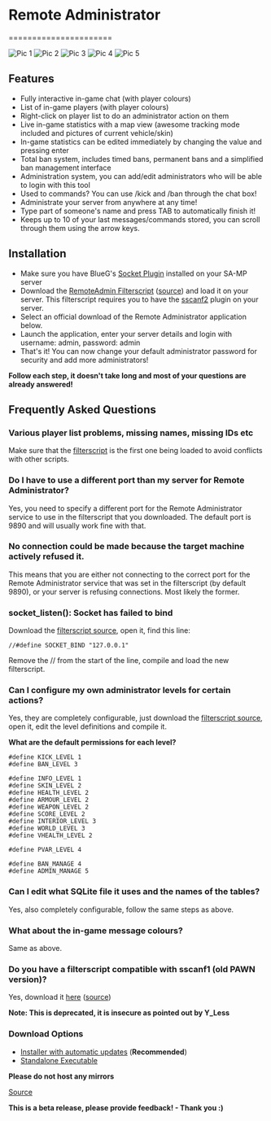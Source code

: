 # Remote Administrator
======================

![Pic 1](https://dl.dropbox.com/u/12901320/Pictures/Capture1.PNG) ![Pic 2](https://dl.dropbox.com/u/12901320/Pictures/Capture2.PNG) ![Pic 3](https://dl.dropbox.com/u/12901320/Pictures/Capture3.PNG)
![Pic 4](https://dl.dropbox.com/u/12901320/Pictures/Capture%204.png) ![Pic 5](https://dl.dropbox.com/u/12901320/Pictures/Capture%205.png)

## Features

- Fully interactive in-game chat (with player colours)
- List of in-game players (with player colours)
- Right-click on player list to do an administrator action on them
- Live in-game statistics with a map view (awesome tracking mode included and pictures of current vehicle/skin)
- In-game statistics can be edited immediately by changing the value and pressing enter
- Total ban system, includes timed bans, permanent bans and a simplified ban management interface
- Administration system, you can add/edit administrators who will be able to login with this tool
- Used to commands? You can use /kick and /ban through the chat box!
- Administrate your server from anywhere at any time!
- Type part of someone's name and press TAB to automatically finish it!
- Keeps up to 10 of your last messages/commands stored, you can scroll through them using the arrow keys.

## Installation

- Make sure you have BlueG's [Socket Plugin](http://forum.sa-mp.com/showthread.php?t=333934) installed on your SA-MP server
- Download the [RemoteAdmin Filterscript](https://dl.dropbox.com/u/12901320/releases/RemoteAdmins/remoteadmin.amx) ([source](https://dl.dropbox.com/u/12901320/releases/RemoteAdmins/remoteadmin.pwn)) and load it on your server. This filterscript requires you to have the [sscanf2](http://forum.sa-mp.com/showthread.php?t=120356) plugin on your server.
- Select an official download of the Remote Administrator application below.
- Launch the application, enter your server details and login with username: admin, password: admin
- That's it! You can now change your default administrator password for security and add more administrators!

**Follow each step, it doesn't take long and most of your questions are already answered!**

## Frequently Asked Questions

### Various player list problems, missing names, missing IDs etc
Make sure that the [filterscript](https://dl.dropbox.com/u/12901320/releases/RemoteAdmins/remoteadmin.amx) is the first one being loaded to avoid conflicts with other scripts.

### Do I have to use a different port than my server for Remote Administrator?
Yes, you need to specify a different port for the Remote Administrator service to use in the filterscript that you downloaded. The default port is 9890 and will usually work fine with that.

### No connection could be made because the target machine actively refused it.
This means that you are either not connecting to the correct port for the Remote Administrator service that was set in the filterscript (by default 9890), or your server is refusing connections. Most likely the former.

### socket_listen(): Socket has failed to bind
Download the [filterscript source](https://dl.dropbox.com/u/12901320/releases/RemoteAdmins/remoteadmin.pwn), open it, find this line:

```
//#define SOCKET_BIND "127.0.0.1"
```

Remove the // from the start of the line, compile and load the new filterscript.

### Can I configure my own administrator levels for certain actions?
Yes, they are completely configurable, just download the [filterscript source](https://dl.dropbox.com/u/12901320/releases/remoteadmin.pwn), open it, edit the level definitions and compile it.

**What are the default permissions for each level?**

```
#define KICK_LEVEL 1
#define BAN_LEVEL 3

#define INFO_LEVEL 1
#define SKIN_LEVEL 2
#define HEALTH_LEVEL 2
#define ARMOUR_LEVEL 2
#define WEAPON_LEVEL 2
#define SCORE_LEVEL 2
#define INTERIOR_LEVEL 3
#define WORLD_LEVEL 3
#define VHEALTH_LEVEL 2

#define PVAR_LEVEL 4

#define BAN_MANAGE 4
#define ADMIN_MANAGE 5
```

### Can I edit what SQLite file it uses and the names of the tables?
Yes, also completely configurable, follow the same steps as above.

### What about the in-game message colours?
Same as above.

### Do you have a filterscript compatible with sscanf1 (old PAWN version)?
Yes, download it [here](https://dl.dropbox.com/u/12901320/releases/RemoteAdmins/remoteadmin2.amx) ([source](https://dl.dropbox.com/u/12901320/releases/RemoteAdmins/remoteadmin2.pwn))

__Note: This is deprecated, it is insecure as pointed out by Y_Less__

### Download Options

- [Installer with automatic updates](http://files.jatochnietdan.com/mirror.php?file=https://dl.dropbox.com/u/12901320/releases/RemoteAdmins/setup.exe) (**Recommended**)
- [Standalone Executable](http://files.jatochnietdan.com/download.php?file=RemoteAdmin_0.2.3.rar)

__Please do not host any mirrors__

[Source](https://dl.dropbox.com/u/12901320/releases/RemoteAdmins/RemoteAdmin_0.2.3_source.rar)

**This is a beta release, please provide feedback! - Thank you :)**
